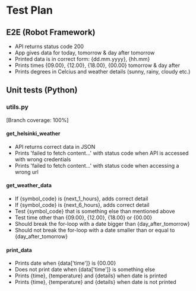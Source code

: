 # Test Plan

## E2E (Robot Framework)

- API returns status code 200
- App gives data for today, tomorrow & day after tomorrow
- Printed data is in correct form: {dd.mm.yyyy}, {hh.mm}
- Prints times {09.00}, {12.00}, {18.00}, {00.00} tomorrow & day after
- Prints degrees in Celcius and weather details (sunny, rainy, cloudy etc.)

## Unit tests (Python)

### utils.py
[Branch coverage: 100%]

#### get_helsinki_weather
- API returns correct data in JSON
- Prints 'failed to fetch content...' with status code when API is accessed with wrong credentials
- Prints 'failed to fetch content...' with status code when accessing a wrong url

#### get_weather_data
- If {symbol_code} is {next_1_hours}, adds correct detail 
- If {symbol_code} is {next_6_hours}, adds correct detail 
- Test {symbol_code} that is something else than mentioned above
- Test time other than {09.00}, {12.00}, {18.00} or {00.00}
- Should break the for-loop with a date bigger than {day_after_tomorrow}
- Should not break the for-loop with a date smaller than or equal to {day_after_tomorrow}

#### print_data
- Prints date when {data['time']} is {00.00}
- Does not print date when {data['time']} is something else
- Prints {time}, {temperature} and {details} when date is printed
- Prints {time}, {temperature} and {details} when date is not printed